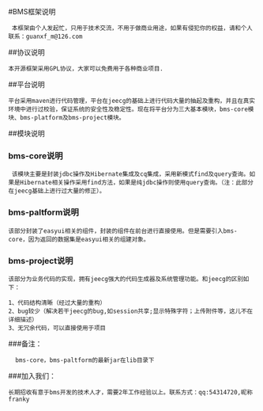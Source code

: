#BMS框架说明

     本框架由个人发起忙，只用于技术交流，不用于做商业用途，如果有侵犯你的权益，请和个人联系：guanxf_m@126.com

##协议说明

    本开源框架采用GPL协议，大家可以免费用于各种商业项目.

##平台说明

    平台采用maven进行代码管理，平台在jeecg的基础上进行代码大量的抽起及重构，并且在真实环境中进行过校验，保证系统的安全性及稳定性。现在将平台分为三大基本模块，bms-core模块、bms-platform及bms-project模块。

##模块说明

### bms-core说明

     该模块主要是封装jdbc操作及Hibernate集成及cq集成，采用新模式find及query查询。如果是Hibernate相关操作采用find方法，如果是纯jdbc操作则使用query查询。（注：此部分在jeecg基础上进行过大量的修正）。

### bms-paltform说明

    该部分封装了easyui相关的组件，封装的组件在前台进行直接使用。但是需要引入bms-core，因为返回的数据集是easyui相关的组建对象。

### bms-project说明

    该部分为业务代码的实现，拥有jeecg强大的代码生成器及系统管理功能。和jeecg的区别如下：

    1、代码结构清晰（经过大量的重构）
    2、bug较少（解决若干jeecg的bug,如session共享;显示特殊字符；上传附件等，这儿不在详细描述）
    3、无冗余代码，可以直接使用于项目


###备注：

      bms-core，bms-paltform的最新jar在lib目录下

###加入我们：

    长期招收有意于bms开发的技术人才，需要2年工作经验以上。联系方式：qq:54314720,昵称franky

